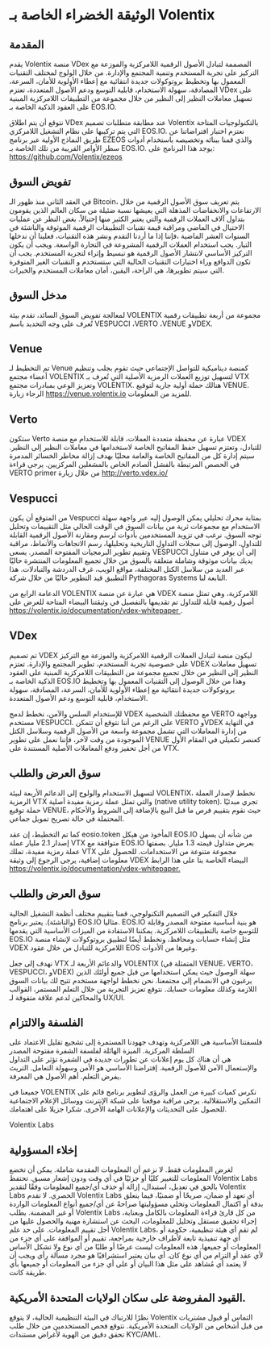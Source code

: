 # الوثيقة الخضراء الخاصة بـ Volentix

## المقدمة

يقدم Volentix منصة VDex المصممة لتبادل الأصول الرقمية اللامركزية والموزعة مع التركيز على تجربة المستخدم وتنمية المجتمع والإدارة. من خلال الولوج لمختلف التقنيات المعمول بها وتخطيط بروتوكولات جديدة انتقائية مع إعطاء الأولوية للأمان، السرعة، المصادقة، سهولة الاستخدام، قابلية التوسع ودعم الأصول المتعددة، تعتزم VDex على تسهيل معاملات النظير إلى النظير من خلال مجموعة من التطبيقات اللامركزية المبنية على العقود الذكية الخاصة بـ EOS.IO.

نتوقع أن يتم اطلاق VDex عند مطابقة متطلبات تصميم Volentix بالتكنولوجيات المتاحة التي يتم تركيبها على نظام التشغيل اللامركزي EOS.IO. نعتزم اختبار افتراضاتنا عن طريق النماذج الأولية عبر برنامج EZEOS والذي قمنا ببنائه وتخصيصه باستخدام أدوات سطر الأوامر القريبة من تلك الخاصة بـ EOS.IO. يوجد هذا البرنامج على: https://github.com/Volentix/ezeos

## تفويض السوق

في العقد الثاني منذ ظهور الـ Bitcoin، يتم تعريف سوق الأصول الرقمية من خلال الارتفاعات والانخفاضات المذهلة التي يعيشها نسبة ضئيلة من سكان العالم الذين يقومون بتداول آلاف العملات الرقمية والتي يعتبر الكثير منها إحتيالاً. بغض النظر عن عمليات الاحتيال في الماضي ومراقبة قيمة تقنيات التطبيقات الرقمية الموثوقة والناشئة في السنوات العشر الماضية ،فإننا إذا ما أردنا التقدم ونشر هذه التقنيات، فعلينا أن ندخلها التيار. يجب استخدام العملات الرقمية المشروعة في التجارة الواسعة. ويجب أن يكون التركيز الأساسي لانتشار الأصول الرقمية هو تبسيط وإثراء لتجربة المستخدم. يجب أن تكون الدوافع وراء اختيارات التقنيات الحالية التي ستستخدم و التقنيات الغير المتوفرة التي سيتم تطويرها، هي الراحة، اليقين، أمان معاملات المستخدم والخبرات.

## مدخل السوق

لمعالجة تفويض السوق السائد، تقدم بيئة VOLENTIX مجموعة من أربعة تطبيقات رقمية تُعرف على وجه التحديد باسم VESPUCCI ،VERTO ،VENUE وVDEX.

## Venue

تم التخطيط لـ Venue كمنصة ديناميكية للتواصل الإجتماعي حيث تقوم بجلب وتنظيم أعضاء مجتمع VOLENTIX لتسهيل توزيع العملات الرمزية الأصلية التي تُعرف بـ VTX وتعزيز الوعي بمبادرات مجتمع VOLENTIX. هنالك حملة أولية جارية لتوقيع VENUE. الرجاء زيارة <https://venue.volentix.io> للمزيد من المعلومات.

## Verto

ستكون Verto عبارة عن محفظة متعددة العملات، قابلة للاستخدام مع منصة VDEX للتبادل، وتعتزم تسهيل حفظ المفاتيح الخاصة لاستخدامها في معاملات النظير إلى النظير. سيتم إدارة كل من المفاتيح الخاصة والعامة محليًا بهدف إزالة مخاطر الخسائر المدمرة في الحصص المرتبطة بالفشل الصادم الخاص بالمشغلين المركزيين. يرجى قراءة VERTO primer من خلال زيارة <http://verto.vdex.io/>

## Vespucci

من المتوقع أن يكون Vespucci بمثابة محرك تحليلي يمكن الوصول إليه عبر واجهة سهلة الاستخدام مع مجموعات ثرية من بيانات السوق في الوقت الحالي مثل التقييمات وتحليل توجه السوق. نرغب في تزويد المستخدمين بأدوات لرسم ومقارنة الأصول الرقمية القابلة للتداول، الوصول إلى سجلات التداول التاريخية وتحليلها، رسم الاتجاهات والأنماط، مراقبة وتقييم تطوير البرمجيات المفتوحة المصدر. يسعى VESPUCCI إلى أن يوفر في متناول يديك بيانات موثوقة وشاملة متعلقة بالسوق من خلال تجميع المعلومات المنتشرة حاليًا عبر العديد من سلاسل الكتل المختلفة، مواقع الويب، غرف الدردشة والتبادلات. هذا التطبيق قيد التطوير حاليًا من خلال شركة Pythagoras Systems التابعة لنا.

الدعامة الرابع من VOLENTIX هي عبارة عن منصة VDEX اللامركزية، وهي تمثل منصة أصول رقمية قابلة للتداول تم تقديمها بالتفصيل في وثيقتنا البيضاء المتاحة للعرض على [ https://volentix.io/documentation/vdex-whitepaper ](https://volentix.io/documentation/vdex-whitepaper/).

## VDex

تم تصميم VDEX ليكون منصة لتبادل العملات الرقمية اللامركزية والموزعة مع التركيز على خصوصية تجربة المستخدم، تطوير المجتمع والإدارة. تعتزم VDEX تسهيل معاملات النظير إلى النظير من خلال تجميع مجموعة من التطبيقات اللامركزية المبنية على العقود الذكية الخاصة بـ EOS.IO وهذا من خلال الوصول إلى التقنيات المعمول بها وتخطيط بروتوكولات جديدة انتقائية مع إعطاء الأولوية للأمان، السرعة، المصادقة، سهولة الاستخدام، قابلية التوسع ودعم الأصول المتعددة.

للإستخدام السلس والآمن، نخطط لدمج VDEX مع محفظتك الشخصية VERTO وواجهة مستخدم VESPUCCI. على الرغم من أننا نتوقع أن تتمكن VERTO وVDEX في النهاية من إدارة المعاملات التي تشمل مجموعة واسعة من الأصول الرقمية وسلاسل الكتل الموجودة من وقت لآخر، فإننا نعمل على تطوير VENUE كعنصر تكميلي في المقام الأول من أجل تحفيز ودفع المعاملات الأصلية المستندة على VTX.

## سوق العرض والطلب

لتسهيل الاستخدام والولوج إلى الدعائم الأربعة لبيئة VOLENTIX، نخطط لإصدار العملة الرمزية VTX والتي تمثل عملة رمزية مفيدة أصلية (native utility token). تجري مبدئيًا حملة توقيع VENUE، حيث نقوم بتقييم فرص ما قبل البيع بالإضافة إلى الشروط والأحكام المحتملة في حالة تصريح تمويل جماعي.

كما تم التخطيط، إن عقد eosio.token المأخوذ من هيكل EOS.IO من شأنه أن يسهل إصدار 2.1 مليار عملة VTX متوافقة مع EOS.IO بعرض متداول قيمته 1.3 مليار. بصفتها عملة رمزية مفيدة، تملك VTX مجموعة متنوعة من الاستخدامات. للحصول على معلومات إضافية، يرجى الرجوع إلى وثيقة VDEX البيضاء الخاصة بنا على هذا الرابط [ https://volentix.io/documentation/vdex-whitepaper. ](https://volentix.io/documentation/vdex-whitepaper.)

## سوق العرض والطلب

خلال التفكير في التصميم التكنولوجي، قمنا بتقييم مختلف أنظمة التشغيل الحالية (والناشئة). يعتبر برنامج EOS.IO مثاليا. EOS.IO هو بنية أساسية مفتوحة المصدر وقابلة للتوسع خاصة بالتطبيقات اللامركزية. يمكننا الاستفادة من الميزات الأساسية التي يقدمها EOS.IO مثل إنشاء حسابات ومحافظ، ونخطط أيضًا لتطبيق بروتوكولات لإنشاء منصة VDEX اللامركزية للتبادل من خلال عقود EOS وغيرها من الأدوات.

نهدف إلى جعل VTX والدعائم الأربعة لـ VOLENTIX (المتمثلة في VENUE، VERTO، VESPUCCI، وVDEX) سهلة الوصول حيث يمكن استخدامها من قبل جميع أولئك الذين يرغبون في الانضمام إلى مجتمعنا. نحن نخطط لواجهة مستخدم تتيح لك بيانات السوق اللازمة وكذلك معلومات حسابك. نتوقع تعزيز التجربة من خلال التعلم المستمر، القوالب والمحاكين لدعم علاقة متفوقة لـ UX/UI.

## الفلسفة والالتزام

فلسفتنا الأساسية هي اللامركزية وتهدف جهودنا المستمرة إلى تشجيع تقليل الاعتماد على السلطة المركزية. الميزة الهائلة لفلسفة الشفرة مفتوحة المصدر  
هي أن هناك كل يوم إعلانات عن تطورات جديدة في الشفرة تؤثر على التداول والإستعمال الآمن للأصول الرقمية. إفتراضنا الأساسي هو الأمن وسهولة التعامل. التريث يفرض التعلم. أهم الأصول هي المعرفة.

جميعنا في VOLENTIX نكرس كميات كبيرة من العمل والرؤى لتطوير برنامج قائم على التمكين والاستقلالية. يرجى مراقبة موقعنا على شبكة الإنترنت ووسائل الإعلام الاجتماعية للحصول على التحديثات والإعلانات الهامة الأخرى. شكرا جزيلا على اهتمامك.

Volentix Labs

## إخلاء المسؤولية

لغرض المعلومات فقط. لا نزعم أن المعلومات المقدمة شاملة. يمكن أن تخضع المعلومات للتغيير كليًا أو جزئيًا في أي وقت ودون إشعار مسبق. تحتفظ Volentix Labs بالحق في تعديل، استبدال، إزالة أو حذف أي/جميع المعلومات وفقًا لتقدير Volentix Labs الحصري. لا تقدم Volentix Labs أي تعهد أو ضمان، صريحًا أو ضمنيًا، فيما يتعلق بدقة أو اكتمال المعلومات وتخلي مسؤوليتها صراحةً عن أي/جميع أنواع المعلومات الواردة أو غير المضمنة. يطلب Volentix Labs من كل قارئ قراءة المعلومات بالكامل وبعناية، إجراء تحقيق مستقل وتحليل للمعلومات، البحث عن استشارة مهنية والحصول عليها من أجل تقييم المعلومات. على حد علم Volentix Labs، لم تقم أي هيئة تنظيمية، حكومة أو أي جهة تنفيذية تابعة لأطراف خارجية بمراجعة، تقييم أو الموافقة على أي جزء من المعلومات أو جميعها. هذه المعلومات ليست عرضًا أو طلبًا من أي نوع ولا تشكل الأساس لأي عقد أو التزام من أي نوع كان. أي بيان يعتبر استشرافيًا هو مجرد مسألة رأي ويجب أن لا يعتمد أي مُشاهد على مثل هذا البيان أو على أي جزء من المعلومات أو جميعها بأي طريقة كانت.

## القيود المفروضة على سكان الولايات المتحدة الأمريكية.

نظرًا للارتباك في البيئة التنظيمية الحالية، لا يتوقع Volentix التماس أو قبول مشتريات من قبل أشخاص من الولايات المتحدة الأمريكية. نتوقع فحص المستخدمين من خلال طلب تحقق دقيق من الهوية لأغراض مستندات KYC/AML.